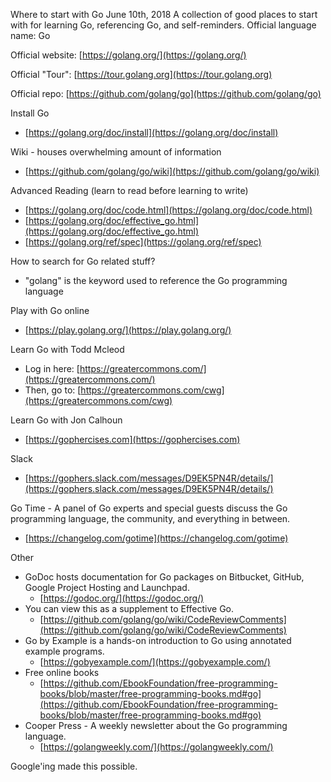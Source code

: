 Where to start with Go
June 10th, 2018
A collection of good places to start with for learning Go, referencing Go, and self-reminders.
Official language name: Go

Official website: [https://golang.org/](https://golang.org/)

Official "Tour": [https://tour.golang.org](https://tour.golang.org)

Official repo: [https://github.com/golang/go](https://github.com/golang/go)

Install Go

- [https://golang.org/doc/install](https://golang.org/doc/install)

Wiki - houses overwhelming amount of information

- [https://github.com/golang/go/wiki](https://github.com/golang/go/wiki)

Advanced Reading (learn to read before learning to write)

- [https://golang.org/doc/code.html](https://golang.org/doc/code.html)
- [https://golang.org/doc/effective_go.html](https://golang.org/doc/effective_go.html)
- [https://golang.org/ref/spec](https://golang.org/ref/spec)

How to search for Go related stuff?

- "golang" is the keyword used to reference the Go programming language

Play with Go online

- [https://play.golang.org/](https://play.golang.org/)

Learn Go with Todd Mcleod

- Log in here: [https://greatercommons.com/](https://greatercommons.com/)
- Then, go to: [https://greatercommons.com/cwg](https://greatercommons.com/cwg)

Learn Go with Jon Calhoun

- [https://gophercises.com](https://gophercises.com)

Slack

- [https://gophers.slack.com/messages/D9EK5PN4R/details/](https://gophers.slack.com/messages/D9EK5PN4R/details/)

Go Time - A panel of Go experts and special guests discuss the Go programming language, the community, and everything in between.

- [https://changelog.com/gotime](https://changelog.com/gotime)

Other

- GoDoc hosts documentation for Go packages on Bitbucket, GitHub, Google Project Hosting and Launchpad.
  - [https://godoc.org/](https://godoc.org/)
- You can view this as a supplement to Effective Go.
  - [https://github.com/golang/go/wiki/CodeReviewComments](https://github.com/golang/go/wiki/CodeReviewComments)
- Go by Example is a hands-on introduction to Go using annotated example programs.
  - [https://gobyexample.com/](https://gobyexample.com/)
- Free online books
  - [https://github.com/EbookFoundation/free-programming-books/blob/master/free-programming-books.md#go](https://github.com/EbookFoundation/free-programming-books/blob/master/free-programming-books.md#go)
- Cooper Press - A weekly newsletter about the Go programming language.
  - [https://golangweekly.com/](https://golangweekly.com/)

Google'ing made this possible.
